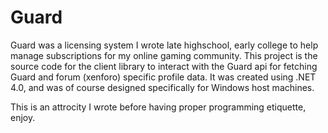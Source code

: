 # Guard

Guard was a licensing system I wrote late highschool, early college to help manage subscriptions for my online gaming community. This project is the source code for the client library to interact with the Guard api for fetching Guard and forum (xenforo) specific profile data. It was created using .NET 4.0, and was of course designed specifically for Windows host machines.

This is an attrocity I wrote before having proper programming etiquette, enjoy.
